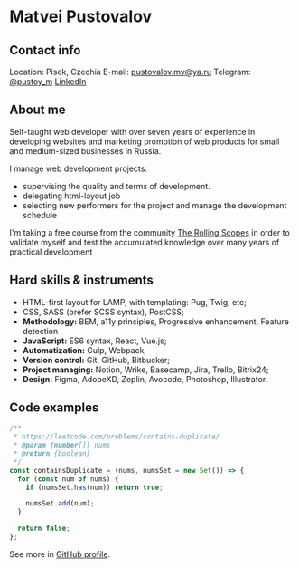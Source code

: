 # Matvei Pustovalov

## Contact info

Location: Pisek, Czechia
E-mail: pustovalov.mv@ya.ru
Telegram: [@pustoy_m](https://t.me/pustoy_m)
[LinkedIn](https://www.linkedin.com/in/pustoi/)

## About me

Self-taught web developer with over seven years of experience in developing websites and marketing promotion of web products for small and medium-sized businesses in Russia.

I manage web development projects:

- supervising the quality and terms of development.
- delegating html-layout job
- selecting new performers for the project and manage the development schedule

I'm taking a free course from the community [The Rolling Scopes](http://rollingscopes.com/) in order to validate myself and test the accumulated knowledge over many years of practical development

## Hard skills & instruments

- HTML-first layout for LAMP, with templating: Pug, Twig, etc;
- CSS, SASS (prefer SCSS syntax), PostCSS;
- **Methodology:** BEM, a11y principles, Progressive enhancement, Feature detection
- **JavaScript:** ES6 syntax, React, Vue.js;
- **Automatization:** Gulp, Webpack;
- **Version control:** Git, GitHub, Bitbucker;
- **Project managing:** Notion, Wrike, Basecamp, Jira, Trello, Bitrix24;
- **Design:** Figma, AdobeXD, Zeplin, Avocode, Photoshop, Illustrator.

## Code examples

```javascript
/**
 * https://leetcode.com/problems/contains-duplicate/
 * @param {number[]} nums
 * @return {boolean}
 */
const containsDuplicate = (nums, numsSet = new Set()) => {
  for (const num of nums) {
    if (numsSet.has(num)) return true;

    numsSet.add(num);
  }

  return false;
};
```

See more in [GitHub profile](https://github.com/pustoym).

